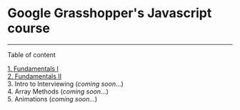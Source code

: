 # Google Grasshopper's Javascript course
---
Table of content

[1. Fundamentals I](fundamentals1.md)  
[2. Fundamentals II](fundamentals2.md)  
3. Intro to Interviewing (*coming soon...*)  
4. Array Methods (*coming soon...*)  
5. Animations (*coming soon...*)